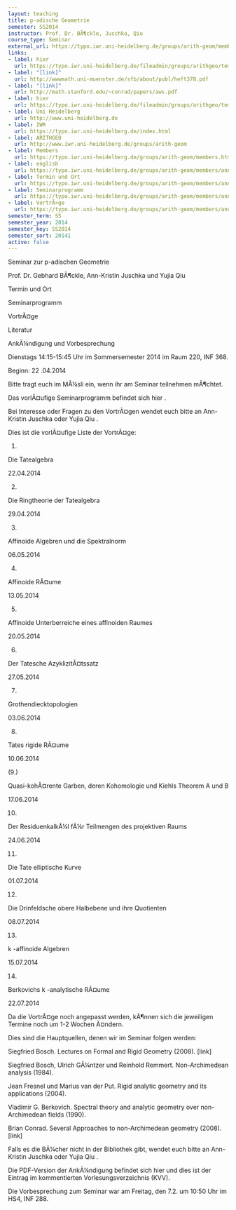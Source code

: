 ```yaml
---
layout: teaching
title: p-adische Geometrie
semester: SS2014
instructor: Prof. Dr. BÃ¶ckle, Juschka, Qiu
course_type: Seminar
external_url: https://typo.iwr.uni-heidelberg.de/groups/arith-geom/members/ann-kristin-juschka/seminar-ss2014.html
links:
- label: hier
  url: https://typo.iwr.uni-heidelberg.de/fileadmin/groups/arithgeo/templates/data/Ann-Kristin_Juschka/LiteraturSS14/Seminarp-adischeGeometrie.pdf
- label: "[link]"
  url: http://wwwmath.uni-muenster.de/sfb/about/publ/heft378.pdf
- label: "[link]"
  url: http://math.stanford.edu/~conrad/papers/aws.pdf
- label: hier
  url: https://typo.iwr.uni-heidelberg.de/fileadmin/groups/arithgeo/templates/data/Ann-Kristin_Juschka/LiteraturSS14/Ankuendigungp-adischeGeometrie.pdf
- label: Uni Heidelberg
  url: http://www.uni-heidelberg.de
- label: IWR
  url: https://typo.iwr.uni-heidelberg.de/index.html
- label: ARITHGEO
  url: http://www.iwr.uni-heidelberg.de/groups/arith-geom
- label: Members
  url: https://typo.iwr.uni-heidelberg.de/groups/arith-geom/members.html
- label: english
  url: https://typo.iwr.uni-heidelberg.de/groups/arith-geom/members/ann-kristin-juschka/seminar-ss2014.html
- label: Termin und Ort
  url: https://typo.iwr.uni-heidelberg.de/groups/arith-geom/members/ann-kristin-juschka/seminar-ss2014.html#c3190
- label: Seminarprogramm
  url: https://typo.iwr.uni-heidelberg.de/groups/arith-geom/members/ann-kristin-juschka/seminar-ss2014.html#c3265
- label: VortrÃ¤ge
  url: https://typo.iwr.uni-heidelberg.de/groups/arith-geom/members/ann-kristin-juschka/seminar-ss2014.html#c3186
semester_term: SS
semester_year: 2014
semester_key: SS2014
semester_sort: 20141
active: false
---
```

Seminar zur p-adischen Geometrie

Prof. Dr. Gebhard BÃ¶ckle, Ann-Kristin Juschka und Yujia Qiu

Termin und Ort

Seminarprogramm

VortrÃ¤ge

Literatur

AnkÃ¼ndigung und Vorbesprechung

Dienstags 14:15-15:45 Uhr im Sommersemester 2014 im Raum 220, INF 368.

Beginn: 22 .04.2014

Bitte tragt euch im MÃ¼sli ein, wenn ihr am Seminar teilnehmen mÃ¶chtet.

Das vorlÃ¤ufige Seminarprogramm befindet sich hier .

Bei Interesse oder Fragen zu den VortrÃ¤gen wendet euch bitte an Ann-Kristin Juschka oder Yujia Qiu .

Dies ist die vorlÃ¤ufige Liste der VortrÃ¤ge:

1.

Die Tatealgebra

22.04.2014

2.

Die Ringtheorie der Tatealgebra

29.04.2014

3.

Affinoide Algebren und die Spektralnorm

06.05.2014

4.

Affinoide RÃ¤ume

13.05.2014

5.

Affinoide Unterberreiche eines affinoiden Raumes

20.05.2014

6.

Der Tatesche AzyklizitÃ¤tssatz

27.05.2014

7.

Grothendiecktopologien

03.06.2014

8.

Tates rigide RÃ¤ume

10.06.2014

(9.)

Quasi-kohÃ¤rente Garben, deren Kohomologie und Kiehls Theorem A und B

17.06.2014

10.

Der ResiduenkalkÃ¼l fÃ¼r Teilmengen des projektiven Raums

24.06.2014

11.

Die Tate elliptische Kurve

01.07.2014

12.

Die Drinfeldsche obere Halbebene und ihre Quotienten

08.07.2014

13.

k -affinoide Algebren

15.07.2014

14.

Berkovichs k -analytische RÃ¤ume

22.07.2014

Da die VortrÃ¤ge noch angepasst werden, kÃ¶nnen sich die jeweiligen Termine noch um 1-2 Wochen Ã¤ndern.

Dies sind die Hauptquellen, denen wir im Seminar folgen werden:

Siegfried Bosch. Lectures on Formal and Rigid Geometry (2008). [link]

Siegfried Bosch, Ulrich GÃ¼ntzer und Reinhold Remmert. Non-Archimedean analysis (1984).

Jean Fresnel und Marius van der Put. Rigid analytic geometry and its applications (2004).

Vladimir G. Berkovich. Spectral theory and analytic geometry over non-Archimedean fields (1990).

Brian Conrad. Several Approaches to non-Archimedean geometry (2008). [link]

Falls es die BÃ¼cher nicht in der Bibliothek gibt, wendet euch bitte an Ann-Kristin Juschka oder Yujia Qiu .

Die PDF-Version der AnkÃ¼ndigung befindet sich hier und dies ist der Eintrag im kommentierten Vorlesungsverzeichnis (KVV).

Die Vorbesprechung zum Seminar war am Freitag, den 7.2. um 10:50 Uhr im HS4, INF 288.
